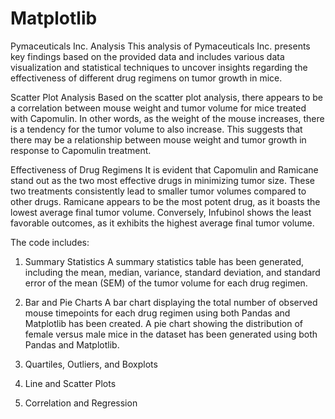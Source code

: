 # Matplotlib
Pymaceuticals Inc.
Analysis
This analysis of Pymaceuticals Inc. presents key findings based on the provided data and includes various data visualization and statistical techniques to uncover insights regarding the effectiveness of different drug regimens on tumor growth in mice.

Scatter Plot Analysis
Based on the scatter plot analysis, there appears to be a correlation between mouse weight and tumor volume for mice treated with Capomulin. In other words, as the weight of the mouse increases, there is a tendency for the tumor volume to also increase. This suggests that there may be a relationship between mouse weight and tumor growth in response to Capomulin treatment.

Effectiveness of Drug Regimens
It is evident that Capomulin and Ramicane stand out as the two most effective drugs in minimizing tumor size. These two treatments consistently lead to smaller tumor volumes compared to other drugs. Ramicane appears to be the most potent drug, as it boasts the lowest average final tumor volume. Conversely, Infubinol shows the least favorable outcomes, as it exhibits the highest average final tumor volume.

The code includes: 

1. Summary Statistics
A summary statistics table has been generated, including the mean, median, variance, standard deviation, and standard error of the mean (SEM) of the tumor volume for each drug regimen.

2. Bar and Pie Charts
A bar chart displaying the total number of observed mouse timepoints for each drug regimen using both Pandas and Matplotlib has been created.
A pie chart showing the distribution of female versus male mice in the dataset has been generated using both Pandas and Matplotlib.
3. Quartiles, Outliers, and Boxplots
4. Line and Scatter Plots
5. Correlation and Regression
